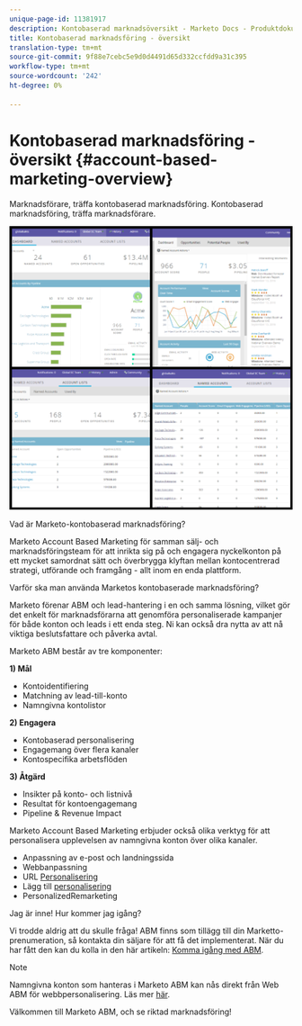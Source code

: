 ```yaml
---
unique-page-id: 11381917
description: Kontobaserad marknadsöversikt - Marketo Docs - Produktdokumentation
title: Kontobaserad marknadsföring - översikt
translation-type: tm+mt
source-git-commit: 9f88e7cebc5e9d0d4491d65d332ccfdd9a31c395
workflow-type: tm+mt
source-wordcount: '242'
ht-degree: 0%

---
```



# Kontobaserad marknadsföring - översikt {#account-based-marketing-overview}

Marknadsförare, träffa kontobaserad marknadsföring. Kontobaserad marknadsföring, träffa marknadsförare.

![](assets/photo-collage.png)

Vad är Marketo-kontobaserad marknadsföring?

Marketo Account Based Marketing för samman sälj- och marknadsföringsteam för att inrikta sig på och engagera nyckelkonton på ett mycket samordnat sätt och överbrygga klyftan mellan kontocentrerad strategi, utförande och framgång - allt inom en enda plattform.

Varför ska man använda Marketos kontobaserade marknadsföring?

Marketo förenar ABM och lead-hantering i en och samma lösning, vilket gör det enkelt för marknadsförarna att genomföra personaliserade kampanjer för både konton och leads i ett enda steg. Ni kan också dra nytta av att nå viktiga beslutsfattare och påverka avtal.

Marketo ABM består av tre komponenter:

**1) Mål**

* Kontoidentifiering
* Matchning av lead-till-konto
* Namngivna kontolistor

**2) Engagera**

* Kontobaserad personalisering
* Engagemang över flera kanaler
* Kontospecifika arbetsflöden

**3) Åtgärd**

* Insikter på konto- och listnivå
* Resultat för kontoengagemang
* Pipeline &amp; Revenue Impact

Marketo Account Based Marketing erbjuder också olika verktyg för att personalisera upplevelsen av namngivna konton över olika kanaler.

* Anpassning av e-post och landningssida
* Webbanpassning
* URL [Personalisering](/help/marketo/product-docs/demand-generation/landing-pages/personalizing-landing-pages/enable-personalized-urls-for-your-account.md)
* Lägg till [personalisering](/help/marketo/product-docs/demand-generation/facebook/create-a-custom-audience-in-facebook.md)
* [](/help/marketo/product-docs/web-personalization/website-retargeting/retargeting-with-web-personalization-data.md) PersonalizedRemarketing

Jag är inne! Hur kommer jag igång?

Vi trodde aldrig att du skulle fråga! ABM finns som tillägg till din Marketto-prenumeration, så kontakta din säljare för att få det implementerat. När du har fått den kan du kolla in den här artikeln: [Komma igång med ABM](/help/marketo/product-docs/target-account-management/setup-tam/getting-started-with-abm.md).

>[!NOTE]
>
>Namngivna konton som hanteras i Marketo ABM kan nås direkt från Web ABM för webbpersonalisering. Läs mer [här](/help/marketo/product-docs/web-personalization/account-based-web-marketing/account-based-web-marketing-with-abm.md).

Välkommen till Marketo ABM, och se riktad marknadsföring!
